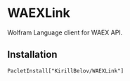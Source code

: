 # WAEXLink

Wolfram Language client for WAEX API.

## Installation

```wolfram
PacletInstall["KirillBelov/WAEXLink"]
```
